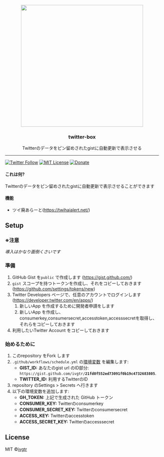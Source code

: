 <p align="center">
  <img width="400" src="https://user-images.githubusercontent.com/43836584/98494083-64aa3780-227f-11eb-99eb-353d0e389f18.png">
  <h3 align="center">twitter-box</h3>
  <p align="center">Twitterのデータをピン留めされたgistに自動更新で表示させる</p>
</p>

---

[![Twitter Follow](https://img.shields.io/twitter/follow/mawaru_hana?style=social)](https://twitter.com/mawaru_hana) [![MIT License](http://img.shields.io/badge/license-MIT-blue.svg?style=flat)](LICENSE) [![Donate](https://img.shields.io/badge/%EF%BC%84-support-green.svg?style=flat-square)](https://www.buymeacoffee.com/ivgtr)  

#### これは何?
Twitterのデータをピン留めされたgistに自動更新で表示させることができます 

#### 機能
- ツイ廃あらーと(https://twihaialert.net/)

## Setup
### ※注意
_導入はかなり面倒くさいです_

### 準備
1. GitHub Gist を`public` で作成します (https://gist.github.com/)
1.  `gist` スコープを持つトークンを作成し、それをコピーしておきます (https://github.com/settings/tokens/new)
1. Twitter Developers ページで、任意のアカウントでログインします (https://developer.twitter.com/en/apps/)
   1. 新しいApp を作成するために開発者申請をします
   1. 新しいApp を作成し、consumerkey,consumersecret,accesstoken,accesssecretを取得し、それらをコピーしておきます
1. 利用したいTwitter Account をコピーしておきます

### 始めるために
1. このrepository をFork します
1. `.github/workflows/schedule.yml` の[環境変数](https://github.com/ivgtr/twitter-box/blob/master/.github/workflows/schedule.yml#L16-L23) を編集します:
   - **GIST_ID:** あなたのgist url のID部分: `https://gist.github.com/ivgtr/`**`21fd0f552ed73091f0b19c4732683805`**.
   - **TWITTER_ID:** 利用するTwitterのID
1. repository のSettings > Secrets へ行きます
1. 以下の環境変数を追加します:
   - **GH_TOKEN:** 上記で生成された GitHub トークン
   - **CONSUMER_KEY:** Twitterのconsumerkey
   - **CONSUMER_SECRET_KEY:** Twitterのconsumersecret
   - **ACCESS_KEY:** Twitterのaccesstoken
   - **ACCESS_SECRET_KEY:** Twitterのaccesssecret



## License
MIT ©[ivgtr](https://github.com/ivgtr)
